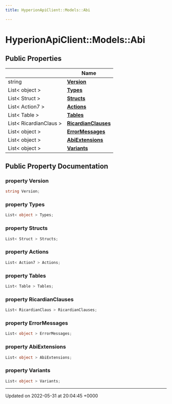 ```yaml
---
title: HyperionApiClient::Models::Abi

---
```


# HyperionApiClient::Models::Abi





## Public Properties

|                | Name           |
| -------------- | -------------- |
| string | **[Version](/Classes/class_hyperion_api_client_1_1_models_1_1_abi.md#property-version)**  |
| List< object > | **[Types](/Classes/class_hyperion_api_client_1_1_models_1_1_abi.md#property-types)**  |
| List< Struct > | **[Structs](/Classes/class_hyperion_api_client_1_1_models_1_1_abi.md#property-structs)**  |
| List< Action7 > | **[Actions](/Classes/class_hyperion_api_client_1_1_models_1_1_abi.md#property-actions)**  |
| List< Table > | **[Tables](/Classes/class_hyperion_api_client_1_1_models_1_1_abi.md#property-tables)**  |
| List< RicardianClaus > | **[RicardianClauses](/Classes/class_hyperion_api_client_1_1_models_1_1_abi.md#property-ricardianclauses)**  |
| List< object > | **[ErrorMessages](/Classes/class_hyperion_api_client_1_1_models_1_1_abi.md#property-errormessages)**  |
| List< object > | **[AbiExtensions](/Classes/class_hyperion_api_client_1_1_models_1_1_abi.md#property-abiextensions)**  |
| List< object > | **[Variants](/Classes/class_hyperion_api_client_1_1_models_1_1_abi.md#property-variants)**  |

## Public Property Documentation

### property Version

```csharp
string Version;
```


### property Types

```csharp
List< object > Types;
```


### property Structs

```csharp
List< Struct > Structs;
```


### property Actions

```csharp
List< Action7 > Actions;
```


### property Tables

```csharp
List< Table > Tables;
```


### property RicardianClauses

```csharp
List< RicardianClaus > RicardianClauses;
```


### property ErrorMessages

```csharp
List< object > ErrorMessages;
```


### property AbiExtensions

```csharp
List< object > AbiExtensions;
```


### property Variants

```csharp
List< object > Variants;
```


-------------------------------

Updated on 2022-05-31 at 20:04:45 +0000